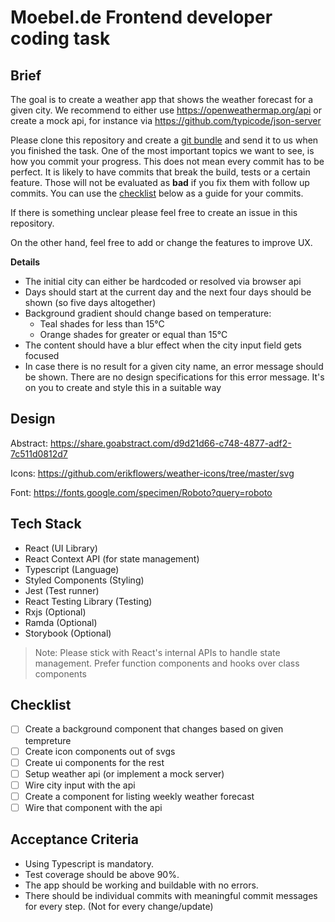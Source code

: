 # Moebel.de Frontend developer coding task

## Brief

The goal is to create a weather app that shows the weather forecast for a given city. We recommend to either use https://openweathermap.org/api or create a mock api, for instance via https://github.com/typicode/json-server

Please clone this repository and create a [git bundle](https://git-scm.com/docs/git-bundle) and send it to us when you finished the task. One of the most important topics we want to see, is how you commit your progress. This does not mean every commit has to be perfect. It is likely to have commits that break the build, tests or a certain feature. Those will not be evaluated as **bad** if you fix them with follow up commits. You can use the [checklist](https://github.com/moebel-de/frontend-developer-coding-task#checklist) below as a guide for your commits.

If there is something unclear please feel free to create an issue in this repository.

On the other hand, feel free to add or change the features to improve UX.

**Details**

- The initial city can either be hardcoded or resolved via browser api
- Days should start at the current day and the next four days should be shown (so five days altogether)
- Background gradient should change based on temperature:
  - Teal shades for less than 15°C
  - Orange shades for greater or equal than 15°C
- The content should have a blur effect when the city input field gets focused
- In case there is no result for a given city name, an error message should be shown. There are no design specifications for this error message. It's on you to create and style this in a suitable way

## Design

Abstract: https://share.goabstract.com/d9d21d66-c748-4877-adf2-7c511d0812d7

Icons: https://github.com/erikflowers/weather-icons/tree/master/svg

Font: https://fonts.google.com/specimen/Roboto?query=roboto

## Tech Stack

- React (UI Library)
- React Context API (for state management)
- Typescript (Language)
- Styled Components (Styling)
- Jest (Test runner)
- React Testing Library (Testing)
- Rxjs (Optional)
- Ramda (Optional)
- Storybook (Optional)

> Note: Please stick with React's internal APIs to handle state management.
> Prefer function components and hooks over class components

## Checklist

- [ ] Create a background component that changes based on given tempreture
- [ ] Create icon components out of svgs
- [ ] Create ui components for the rest
- [ ] Setup weather api (or implement a mock server)
- [ ] Wire city input with the api
- [ ] Create a component for listing weekly weather forecast
- [ ] Wire that component with the api

## Acceptance Criteria

- Using Typescript is mandatory.
- Test coverage should be above 90%.
- The app should be working and buildable with no errors.
- There should be individual commits with meaningful commit messages for every step. (Not for every change/update)
